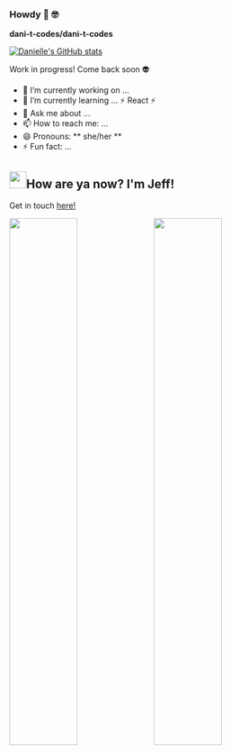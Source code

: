 ### Howdy 👋 🤓 

**dani-t-codes/dani-t-codes** 

[![Danielle's GitHub stats](https://github-readme-stats.vercel.app/api?username=dani-t-codes)](https://github.com/dani-t-codes/github-readme-stats)

Work in progress! Come back soon 👽

- 🔭 I’m currently working on ...
- 🌱 I’m currently learning ... ⚡ React ⚡ 
- 💬 Ask me about ...
- 📫 How to reach me: ...
- 😄 Pronouns: ** she/her **
- ⚡ Fun fact: ...

 <div>
  
  <h2><img src="https://raw.githubusercontent.com/MartinHeinz/MartinHeinz/master/wave.gif" width="30px">How are ya now? I'm Jeff!</h2>
  <p>
 Get in touch <a href =https://www.linkedin.com/in/danielle-thompson74/>here!</a>
  </p>
</div>
<div>
 <img style="display:inline-block" src="https://github-readme-stats.vercel.app/api/?username=dani-t-codes&show_icons=true&theme=algolia&hide_border=true" width="49%"/>
 <img style="display:inline-block; float:right" src="https://github-readme-stats.vercel.app/api/top-langs/?username=dani-t-codes&show_icons=true&theme=algolia&layout=compact&hide_border=true&hide=smalltalk" width="49%"/>
  
</div>
